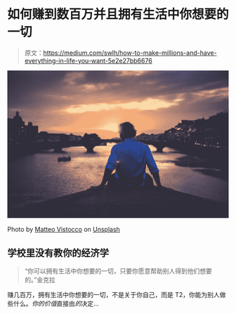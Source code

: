 # 如何赚到数百万并且拥有生活中你想要的一切

> 原文：<https://medium.com/swlh/how-to-make-millions-and-have-everything-in-life-you-want-5e2e27bb6676>

![](img/294ac8137e0ceb89f91cc47021da3db4.png)

Photo by [Matteo Vistocco](https://unsplash.com/photos/31iUN4YecXI?utm_source=unsplash&utm_medium=referral&utm_content=creditCopyText) on [Unsplash](https://unsplash.com/?utm_source=unsplash&utm_medium=referral&utm_content=creditCopyText)

## 学校里没有教你的经济学

> “你可以拥有生活中你想要的一切，只要你愿意帮助别人得到他们想要的。”金克拉

赚几百万，拥有生活中你想要的一切，不是关于你自己，而是 T2，你能为别人做些什么。*你的价值*直接由*的*决定…